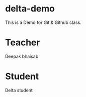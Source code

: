 # delta-demo
This is a Demo for Git &amp; Github class.

# Teacher
Deepak bhaisab

# Student 
Delta student
